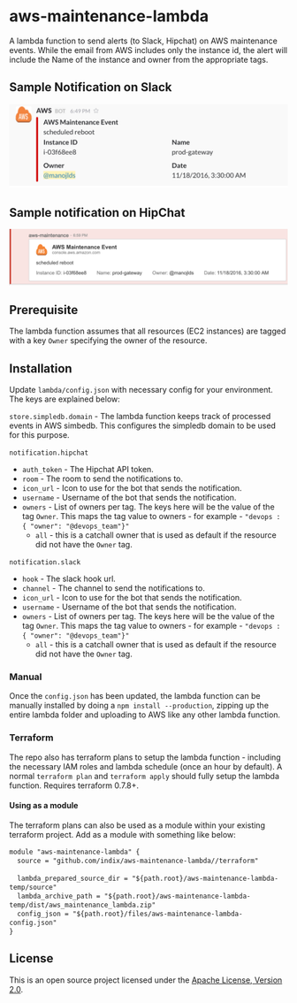 # aws-maintenance-lambda

A lambda function to send alerts (to Slack, Hipchat) on AWS maintenance events. While the email from AWS includes only the instance id, the alert will include the Name of the instance and owner from the appropriate tags.

## Sample Notification on Slack
![](/docs/slack-notification.png)

## Sample notification on HipChat
![](/docs/hipchat-notification.png)

## Prerequisite

The lambda function assumes that all resources (EC2 instances) are tagged with a key `Owner` specifying the owner of the resource.

## Installation

Update `lambda/config.json` with necessary config for your environment. The keys are explained below:

`store.simpledb.domain` - The lambda function keeps track of processed events in AWS simbedb. This configures the simpledb domain to be used for this purpose.

`notification.hipchat`
  - `auth_token` - The Hipchat API token.
  - `room` - The room to send the notifications to.
  - `icon_url` - Icon to use for the bot that sends the notification.
  - `username` - Username of the bot that sends the notification.
  - `owners` - List of owners per tag. The keys here will be the value of the tag `Owner`. This maps the tag value to owners - for example - `"devops : { "owner": "@devops_team"}"`
    - `all` - this is a catchall owner that is used as default if the resource did not have the `Owner` tag.


`notification.slack`
  - `hook` - The slack hook url.
  - `channel` - The channel to send the notifications to.
  - `icon_url` - Icon to use for the bot that sends the notification.
  - `username` - Username of the bot that sends the notification.
  - `owners` - List of owners per tag. The keys here will be the value of the tag `Owner`. This maps the tag value to owners - for example - `"devops : { "owner": "@devops_team"}"`
    - `all` - this is a catchall owner that is used as default if the resource did not have the `Owner` tag.

### Manual
    
Once the `config.json` has been updated, the lambda function can be manually installed by doing a `npm install --production`, zipping up the entire lambda folder and uploading to AWS like any other lambda function.

### Terraform

The repo also has terraform plans to setup the lambda function - including the necessary IAM roles and lambda schedule (once an hour by default). A normal `terraform plan` and `terraform apply` should fully setup the lambda function. Requires  terraform 0.7.8+.

#### Using as a module

The terraform plans can also be used as a module within your existing terraform project. Add as a module with something like below:

```hcl
module "aws-maintenance-lambda" {
  source = "github.com/indix/aws-maintenance-lambda//terraform"

  lambda_prepared_source_dir = "${path.root}/aws-maintenance-lambda-temp/source"
  lambda_archive_path = "${path.root}/aws-maintenance-lambda-temp/dist/aws_maintenance_lambda.zip"
  config_json = "${path.root}/files/aws-maintenance-lambda-config.json"
}
```

## License

This is an open source project licensed under the [Apache License, Version 2.0](https://www.apache.org/licenses/LICENSE-2.0).
